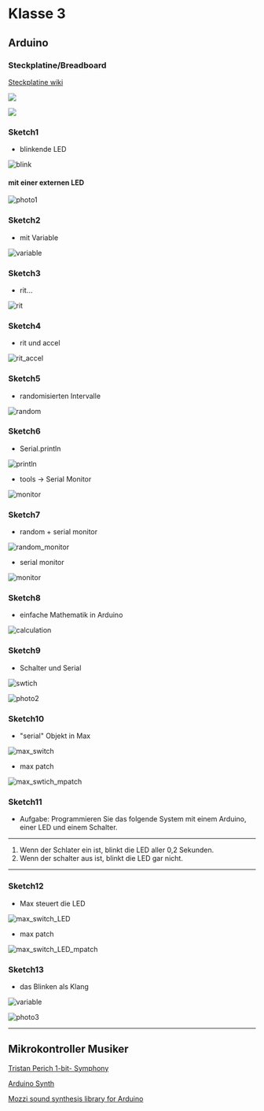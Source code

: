 # Klasse 3

## Arduino

### Steckplatine/Breadboard
[Steckplatine wiki](http://de.wikipedia.org/wiki/Steckplatine)

![](http://3.bp.blogspot.com/-iP5kYcSemSQ/UPRxzPJDF2I/AAAAAAAAAD8/Nx0OucKLwaw/s1600/14192145.jpg)

![](http://1.bp.blogspot.com/-T6PVoBeO8eE/UPRzck7HbFI/AAAAAAAAAFs/gpek2YMpmbk/s1600/breadboard_90.png)

### Sketch1

- blinkende LED

![blink](img/blink.PNG)

#### mit einer externen LED

![photo1](img/led.JPG)

### Sketch2

- mit Variable

![variable](img/variable.PNG)


### Sketch3

- rit...

![rit](img/rit.PNG)


### Sketch4

- rit und accel

![rit_accel](img/rit_accel.PNG)


### Sketch5

- randomisierten Intervalle

![random](img/random.PNG)


### Sketch6

- Serial.println

![println](img/println.PNG)

- tools -> Serial Monitor

![monitor](img/monitor.PNG)

### Sketch7

- random + serial monitor

![random_monitor](img/random_monitor.PNG)

- serial monitor

![monitor](img/r_monitor.PNG)


### Sketch8

- einfache Mathematik in Arduino

![calculation](img/calculation.PNG)


### Sketch9

- Schalter und Serial

![swtich](img/switch.PNG)

![photo2](img/switch.JPG)

### Sketch10

- "serial" Objekt in Max

![max_switch](img/max_switch.PNG)

- max patch

![max_swtich_mpatch](img/max_switch_mpatch.PNG)

### Sketch11

- Aufgabe: Programmieren Sie das folgende System mit einem Arduino, einer LED und einem Schalter. 

---

1. Wenn der Schlater ein ist, blinkt die LED aller 0,2 Sekunden.
2. Wenn der schalter aus ist, blinkt die LED gar nicht.

---

### Sketch12

- Max steuert die LED

![max_switch_LED](img/max_switch_LED.PNG)


- max patch

![max_switch_LED_mpatch](img/max_switch_LED_mpatch.PNG)

### Sketch13

- das Blinken als Klang 

![variable](img/variable.PNG)

![photo3](img/piezo.JPG)

---
## Mikrokontroller Musiker

[Tristan Perich 1-bit- Symphony](http://www.1bitsymphony.com)

[Arduino Synth](http://playground.arduino.cc/Main/ArduinoSynth#.UyrtjN6h_JE)

[Mozzi sound synthesis library for Arduino](http://sensorium.github.io/Mozzi/)



